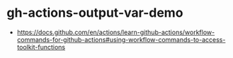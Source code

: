 # gh-actions-output-var-demo

- https://docs.github.com/en/actions/learn-github-actions/workflow-commands-for-github-actions#using-workflow-commands-to-access-toolkit-functions
